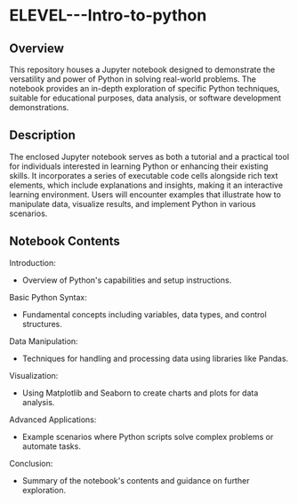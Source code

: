# ELEVEL---Intro-to-python

## Overview

This repository houses a Jupyter notebook designed to demonstrate the versatility and power of Python in solving real-world problems. The notebook provides an in-depth exploration of specific Python techniques, suitable for educational purposes, data analysis, or software development demonstrations.

## Description

The enclosed Jupyter notebook serves as both a tutorial and a practical tool for individuals interested in learning Python or enhancing their existing skills. It incorporates a series of executable code cells alongside rich text elements, which include explanations and insights, making it an interactive learning environment. Users will encounter examples that illustrate how to manipulate data, visualize results, and implement Python in various scenarios.

## Notebook Contents

Introduction:

- Overview of Python's capabilities and setup instructions.

Basic Python Syntax:

- Fundamental concepts including variables, data types, and control structures.

Data Manipulation:

- Techniques for handling and processing data using libraries like Pandas.

Visualization:

- Using Matplotlib and Seaborn to create charts and plots for data analysis.

Advanced Applications:

- Example scenarios where Python scripts solve complex problems or automate tasks.

Conclusion:

- Summary of the notebook's contents and guidance on further exploration.

